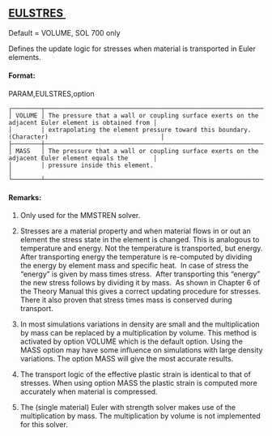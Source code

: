 ## [EULSTRES ](https://help.hexagonmi.com/bundle/MSC_Nastran_2022.4/page/Nastran_Combined_Book/qrg/parameters/TOC.EULSTRES.xhtml)

Default = VOLUME, SOL 700 only

Defines the update logic for stresses when material is transported in Euler elements.

#### Format:

PARAM,EULSTRES,option

```text
┌────────┬────────────────────────────────────────────────────────────────────────────────────────────────────┐
│ VOLUME │ The pressure that a wall or coupling surface exerts on the adjacent Euler element is obtained from │
│        │ extrapolating the element pressure toward this boundary. (Character)                               │
├────────┼────────────────────────────────────────────────────────────────────────────────────────────────────┤
│ MASS   │ The pressure that a wall or coupling surface exerts on the adjacent Euler element equals the       │
│        │ pressure inside this element.                                                                      │
└────────┴────────────────────────────────────────────────────────────────────────────────────────────────────┘
```
#### Remarks:

1. Only used for the MMSTREN solver.

2. Stresses are a material property and when material flows in or out an element the stress state in the element is changed. This is analogous to temperature and energy. Not the temperature is transported, but energy. After transporting energy the temperature is re-computed by dividing the energy by element mass and specific heat.  In case of stress the “energy” is given by mass times stress.  After transporting this “energy” the new stress follows by dividing it by mass.  As shown in Chapter 6 of the Theory Manual this gives a correct updating procedure for stresses. There it also proven that stress times mass is conserved during transport.

3. In most simulations variations in density are small and the multiplication by mass can be replaced by a multiplication by volume. This method is activated by option VOLUME which is the default option. Using the MASS option may have some influence on simulations with large density variations. The option MASS will give the most accurate results.

4. The transport logic of the effective plastic strain is identical to that of stresses. When using option MASS the plastic strain is computed more accurately when material is compressed.

5. The (single material) Euler with strength solver makes use of the multiplication by mass. The multiplication by volume is not implemented for this solver.

